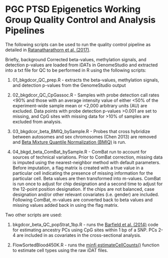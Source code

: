 # PGC PTSD Epigenetics Working Group Quality Control and Analysis Pipelines

The following scripts can be used to run the quality control pipeline as detailed in [Ratanatharathorn et al. (2017)](https://onlinelibrary.wiley.com/doi/abs/10.1002/ajmg.b.32568). 

Briefly, background Corrected beta-values, methylation signals, and detection p-values are loaded from iDATs in GenomeStudio and extracted into a txt file for QC to be performed in R using the following scripts:

1. 01_bkgdcor_QC_prep.R - extracts the beta-values, methylation signals, and detection p-values from the GenomeStudio output

2. 02_bkgdcor_QC_CpGassoc.R - Samples with probe detection call rates <90% and those with an average intensity value of either <50% of the experiment-wide sample mean or <2,000 arbitrary units (AU) are excluded. Data points with probe detection p-values >0.001 are set to missing, and CpG sites with missing data for >10% of samples are excluded from analysis.  

3. 03_bkgdcor_beta_BMIQ_bySample.R - Probes that cross hybridize between autosomes and sex chromosomes (Chen 2013) are removed and [Beta Mixture Quantile Normalization (BMIQ)](https://academic.oup.com/bioinformatics/article/29/2/189/204142) is run.

4. 04_bkgd_beta_ComBat_bySample.R - ComBat run to account for sources of technical variations.  Prior to ComBat correction, missing data is imputed using the nearest-neighbor method with default parameters.  Before imputation, a flag matrix is created with a true value in a particular cell indicating the presence of missing information for the particular cell. Beta values are then transformed into m-values. ComBat is run once to adjust for chip designation and a second time to adjust for the 12-point position designation. If the chips are not balanced, case designation and/or other relevant covariates (i.e. gender) are included. Following ComBat, m-values are converted back to beta values and missing values added back in using the flag matrix.

Two other scripts are used:

1. bkgdcor_beta_QC_popStrat_1bp.R - runs the [Barfield et al. (2014)](https://onlinelibrary.wiley.com/doi/abs/10.1002/gepi.21789) code for estimating ancestry PCs using CpG sites within 1 bp of a SNP. PCs 2-4 are included in as covariates in the cross-sectional analysis.

2. FlowSortedBlood450K.R - runs the [minfi estimateCellCounts()](https://bioconductor.org/packages/devel/bioc/manuals/minfi/man/minfi.pdf) function to estimate cell types using the raw iDAT files.

